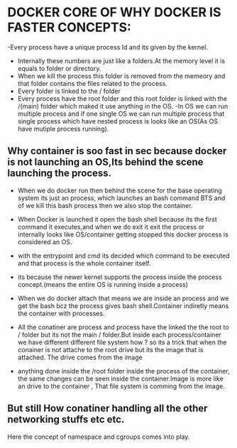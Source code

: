 # DOCKER CORE OF WHY DOCKER IS FASTER CONCEPTS:

-Every process have a unique process Id and its given by the kernel.
- Internally these numbers are just like a folders.At the memory level it is equals to folder or directory.
- When we kill the process this folder is removed from the memeory and that folder  contains the files related to the process.
- Every folder is linked to the / folder
- Every process have the root folder and this root folder is linked with the /(main) folder which maked it use anything in the OS.
-In OS we can run multiple process and if one single OS we can run multiple process that single process which have nested process is looks like an OS(As OS have mutiple process running).
## Why container is soo fast in sec because docker is not launching an OS,Its behind the scene launching the process.

- When we do docker run then behind the scene for the base operating system its just an process, which launches an bash command BTS and of we kill this bash process then we also stop the container.
- When Docker is launched it open the bash shell because its the first command it executes,and when we do exit it exit the process or internally looks like OS/container getting stopped this docker process is considered an OS.
- with the entrypoint and cmd its decided which command to be executed and that process is the whole container itself.
- its because the newer kernel supports the process inside the process concept.(means the entire OS is running inside a process)
- When we do docker attach that means we are inside an process and we get the bash bcz the process gives bash shell.Container indiretly means the container with processes.
- All the conatiner are process and process have the linked the the  root to / folder but its not the main / folder.But inside each process/container we have different different file system how ? so its a trick that when the conainer is not attache to the root drive but its the 
image that is attached.	The drive comes from the image

-  anything done inside the /root folder inside the process of the container, the same changes can be seen inside the container.Image is more like an drive to the container , That file system is comming from the image.

## But still How conatiner handling all the other networking stuffs etc etc.
Here the concept of namespace and cgroups comes into play.
